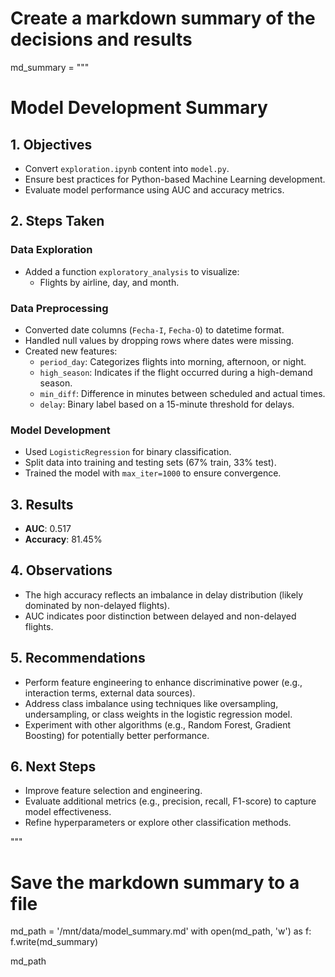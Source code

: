 # Create a markdown summary of the decisions and results
md_summary = """
# Model Development Summary

## 1. Objectives
- Convert `exploration.ipynb` content into `model.py`.
- Ensure best practices for Python-based Machine Learning development.
- Evaluate model performance using AUC and accuracy metrics.

## 2. Steps Taken
### Data Exploration
- Added a function `exploratory_analysis` to visualize:
  - Flights by airline, day, and month.

### Data Preprocessing
- Converted date columns (`Fecha-I`, `Fecha-O`) to datetime format.
- Handled null values by dropping rows where dates were missing.
- Created new features:
  - `period_day`: Categorizes flights into morning, afternoon, or night.
  - `high_season`: Indicates if the flight occurred during a high-demand season.
  - `min_diff`: Difference in minutes between scheduled and actual times.
  - `delay`: Binary label based on a 15-minute threshold for delays.

### Model Development
- Used `LogisticRegression` for binary classification.
- Split data into training and testing sets (67% train, 33% test).
- Trained the model with `max_iter=1000` to ensure convergence.

## 3. Results
- **AUC**: 0.517
- **Accuracy**: 81.45%

## 4. Observations
- The high accuracy reflects an imbalance in delay distribution (likely dominated by non-delayed flights).
- AUC indicates poor distinction between delayed and non-delayed flights.

## 5. Recommendations
- Perform feature engineering to enhance discriminative power (e.g., interaction terms, external data sources).
- Address class imbalance using techniques like oversampling, undersampling, or class weights in the logistic regression model.
- Experiment with other algorithms (e.g., Random Forest, Gradient Boosting) for potentially better performance.

## 6. Next Steps
- Improve feature selection and engineering.
- Evaluate additional metrics (e.g., precision, recall, F1-score) to capture model effectiveness.
- Refine hyperparameters or explore other classification methods.

"""

# Save the markdown summary to a file
md_path = '/mnt/data/model_summary.md'
with open(md_path, 'w') as f:
    f.write(md_summary)

md_path
